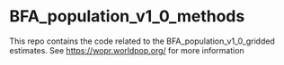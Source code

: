 # BFA_population_v1_0_methods
This repo contains the code related to the BFA_population_v1_0_gridded estimates. See https://wopr.worldpop.org/ for more information
